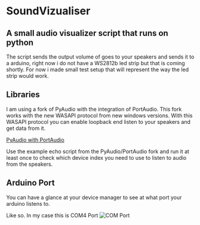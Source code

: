 # SoundVizualiser
## A small audio visualizer script that runs on python
The script sends the output volume of goes to your speakers and sends it to a arduino,
right now i do not have a WS2812b led strip but that is coming shortly. For now i made small test setup
that will represent the way the led strip would work.

## Libraries
I am using a fork of PyAudio with the integration of PortAudio. This fork works with the new WASAPI protocol from new windows versions.
With this WASAPI protocol you can enable loopback end listen to your speakers and get data from it.

[PyAudio with PortAudio](https://github.com/intxcc/pyaudio_portaudio)

Use the example echo script from the PyAudio/PortAudio fork and run it at least once to check which
device index you need to use to listen to audio from the speakers.

## Arduino Port
You can have a glance at your device manager to see at what port your arduino listens to.

Like so. In my case this is COM4 Port
![COM Port](https://i.imgur.com/aGCXWIk.png)
